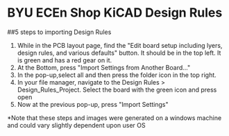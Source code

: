 # BYU ECEn Shop KiCAD Design Rules

##5 steps to importing Design Rules

1) While in the PCB layout page, find the "Edit board setup including lyers, design rules, and various defaults" button. It should be in the top left. It is green and has a red gear on it.
2) At the Bottom, press "Import Settings from Another Board..."
3) In the pop-up,select all and then press the folder icon in the top right.
4) In your file manager, navigate to the Design Rules > Design_Rules_Project. Select the board with the green icon and press open
5) Now at the previous pop-up, press "Import Settings"

*Note that these steps and images were generated on a windows machine and could vary slightly dependent upon user OS